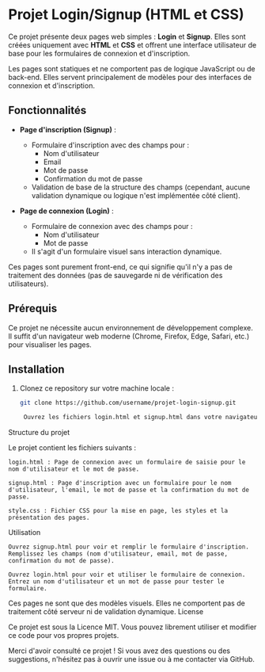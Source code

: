 # Projet Login/Signup (HTML et CSS)

Ce projet présente deux pages web simples : **Login** et **Signup**. Elles sont créées uniquement avec **HTML** et **CSS** et offrent une interface utilisateur de base pour les formulaires de connexion et d'inscription.

Les pages sont statiques et ne comportent pas de logique JavaScript ou de back-end. Elles servent principalement de modèles pour des interfaces de connexion et d'inscription.

## Fonctionnalités

- **Page d'inscription (Signup)** :
  - Formulaire d'inscription avec des champs pour :
    - Nom d'utilisateur
    - Email
    - Mot de passe
    - Confirmation du mot de passe
  - Validation de base de la structure des champs (cependant, aucune validation dynamique ou logique n'est implémentée côté client).

- **Page de connexion (Login)** :
  - Formulaire de connexion avec des champs pour :
    - Nom d'utilisateur
    - Mot de passe
  - Il s'agit d'un formulaire visuel sans interaction dynamique.

Ces pages sont purement front-end, ce qui signifie qu'il n'y a pas de traitement des données (pas de sauvegarde ni de vérification des utilisateurs).

## Prérequis

Ce projet ne nécessite aucun environnement de développement complexe. Il suffit d'un navigateur web moderne (Chrome, Firefox, Edge, Safari, etc.) pour visualiser les pages.

## Installation

1. Clonez ce repository sur votre machine locale :

   ```bash
   git clone https://github.com/username/projet-login-signup.git

    Ouvrez les fichiers login.html et signup.html dans votre navigateur pour voir les pages en action.

Structure du projet

Le projet contient les fichiers suivants :

    login.html : Page de connexion avec un formulaire de saisie pour le nom d'utilisateur et le mot de passe.

    signup.html : Page d'inscription avec un formulaire pour le nom d'utilisateur, l'email, le mot de passe et la confirmation du mot de passe.

    style.css : Fichier CSS pour la mise en page, les styles et la présentation des pages.

Utilisation

    Ouvrez signup.html pour voir et remplir le formulaire d'inscription. Remplissez les champs (nom d'utilisateur, email, mot de passe, confirmation du mot de passe).

    Ouvrez login.html pour voir et utiliser le formulaire de connexion. Entrez un nom d'utilisateur et un mot de passe pour tester le formulaire.

Ces pages ne sont que des modèles visuels. Elles ne comportent pas de traitement côté serveur ni de validation dynamique.
License

Ce projet est sous la Licence MIT. Vous pouvez librement utiliser et modifier ce code pour vos propres projets.

Merci d'avoir consulté ce projet ! Si vous avez des questions ou des suggestions, n'hésitez pas à ouvrir une issue ou à me contacter via GitHub.
